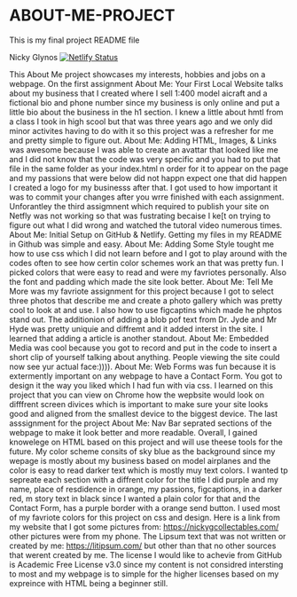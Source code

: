 # ABOUT-ME-PROJECT
This is my final project README file

Nicky Glynos
[![Netlify Status](https://api.netlify.com/api/v1/badges/86e95467-84fb-44df-9869-45f453a7f2c1/deploy-status)](https://app.netlify.com/sites/about-me-nickyg24/deploys)

This About Me project showcases my interests, hobbies and jobs on a webpage. On the first assignment About Me: Your First Local Website talks about my business that I created where I sell 1:400 model aicraft and a fictional bio and phone number since my business is only online and put a little bio about the business in the h1 section. I knew a little about hmtl from a class I took in high scool but that was three years ago and we only did minor activites having to do with it so this project was a refresher for me and pretty simple to figure out. About Me: Adding HTML, Images, & Links was awesome because I was able to create an avattar that looked like me and I did not know that the code was very specific and you had to put that file in the same folder as your index.html n order for it to appear on the page and my passions that were below did not happn expect one that did happen I created a logo for my businesss after that. I got used to how important it was to commit your changes after you wrre finished with each assignment. Unforantley the third assigmnent which required to publish your site on Netfly was not working so that was fustrating becaise I ke[t on trying to figure out what I did wrong and watched the tutoral video numerous times. About Me: Initial Setup on GitHub & Netlify. Getting my files in my README in Github was simple and easy. About Me: Adding Some Style tought me how to use css which I did not learn before and I got to play around with the codes often to see how certin color schemes work an that was pretty fun. I picked colors that were easy to read and were my favriotes personally. Also the font and padding which made the site look better. About Me: Tell Me More was my favriote assignment for this project because I got to select three photos that describe me and create a photo gallery which was pretty cool to look at and use. I also how to use figcaptins which made he phptos stand out. The additionion of adding a blob pof text from Dr. Jyde and Mr Hyde was pretty uniquie and diffremt and it added interst in the site. I learned that adding a article is another standout. About Me: Embedded Media was cool because you got to record and put in the code to insert a short clip of yourself talking about anything. People viewing the site could now see yur actual face:)))). About Me: Web Forms was fun because it is extermently important on any webpage to have a Contact Form. You got to design it the way you liked which I had fun with via css. I learned on this project that you can view on Chrome how the wepbsite would look on difffrent screen divices which is important to make sure your site looks good and aligned from the smallest device to the biggest device. The last asssignment for the project About Me: Nav Bar seprated sections of the webpage to make it look better and more readable. Overall, I gained knowelege on HTML based on this project and will use theese tools for the future. 
My color scheme consits of sky blue as the background since my wepage is mostly about my business based on model airplanes and the color is easy to read darker text which is mostly muy text colors. I wanted tp sepreate each section with a diffrent color for the title I did purple and my name, place of resdidence in orange, my passions, figcaptions, in a darker red, m story text in black since I wanted a plain color for that and the Contact Form, has a purple border with a orange send button. I used most of my favriote colors for this project on css and design.
Here is a link from my website that I got some pictures from: https://nickygcollectables.com/ other pictures were from my phone. The Lipsum text that was not written or created by me: https://litipsum.com/ but other than that no other sources that werent created by me.
The license I would like to achevie from GitHub is Academic Free License v3.0 since my content is not considred intersting to most and my webpage is to simple for the higher licenses based on my expreince with HTML being a beginner still. 
